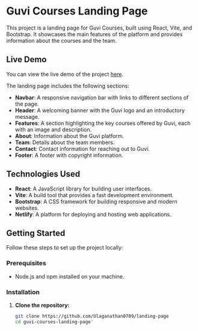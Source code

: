 # Guvi Courses Landing Page

This project is a landing page for Guvi Courses, built using React, Vite, and Bootstrap. It showcases the main features of the platform and provides information about the courses and the team.

## Live Demo

You can view the live demo of the project [here](https://guvilandingpage.netlify.app/).

The landing page includes the following sections:
- **Navbar**: A responsive navigation bar with links to different sections of the page.
- **Header**: A welcoming banner with the Guvi logo and an introductory message.
- **Features**: A section highlighting the key courses offered by Guvi, each with an image and description.
- **About**: Information about the Guvi platform.
- **Team**: Details about the team members.
- **Contact**: Contact information for reaching out to Guvi.
- **Footer**: A footer with copyright information.

## Technologies Used

- **React**: A JavaScript library for building user interfaces.
- **Vite**: A build tool that provides a fast development environment.
- **Bootstrap**: A CSS framework for building responsive and modern websites.
- **Netlify**: A platform for deploying and hosting web applications.

## Getting Started

Follow these steps to set up the project locally:

### Prerequisites

- Node.js and npm installed on your machine.

### Installation

1. **Clone the repository:**

   ```bash
   git clone https://github.com/Ulaganathan0709/landing-page
   cd guvi-courses-landing-page'

